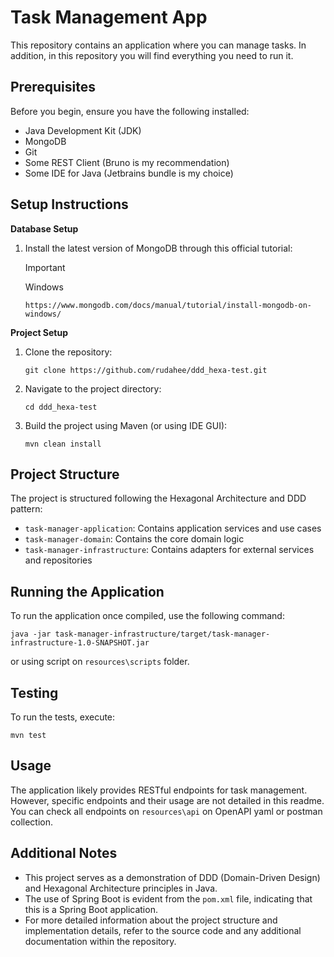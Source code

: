 
# Task Management App

This repository contains an application where you can manage tasks. 
In addition, in this repository you will find everything you need to run it.

## Prerequisites

Before you begin, ensure you have the following installed:

- Java Development Kit (JDK)
- MongoDB
- Git
- Some REST Client (Bruno is my recommendation)
- Some IDE for Java (Jetbrains bundle is my choice)

## Setup Instructions

**Database Setup**
1. Install the latest version of MongoDB through this official tutorial:

   > [!Important]
   > Windows
   ```
   https://www.mongodb.com/docs/manual/tutorial/install-mongodb-on-windows/
   ```


**Project Setup**
1. Clone the repository:
   ```
   git clone https://github.com/rudahee/ddd_hexa-test.git
   ```

2. Navigate to the project directory:
   ```
   cd ddd_hexa-test
   ```

3. Build the project using Maven (or using IDE GUI):
   ```
   mvn clean install
   ```

## Project Structure

The project is structured following the Hexagonal Architecture and DDD pattern:

- `task-manager-application`: Contains application services and use cases
- `task-manager-domain`: Contains the core domain logic
- `task-manager-infrastructure`: Contains adapters for external services and repositories

## Running the Application

To run the application once compiled, use the following command:
```
java -jar task-manager-infrastructure/target/task-manager-infrastructure-1.0-SNAPSHOT.jar
```
or using script on `resources\scripts` folder.

## Testing

To run the tests, execute:

```
mvn test
```

## Usage

The application likely provides RESTful endpoints for task management. However, specific endpoints and their usage 
are not detailed in this readme. You can check all endpoints on `resources\api` on OpenAPI yaml or postman collection.

## Additional Notes

- This project serves as a demonstration of DDD (Domain-Driven Design) and Hexagonal Architecture principles in Java.
- The use of Spring Boot is evident from the `pom.xml` file, indicating that this is a Spring Boot application.
- For more detailed information about the project structure and implementation details, 
refer to the source code and any additional documentation within the repository.

